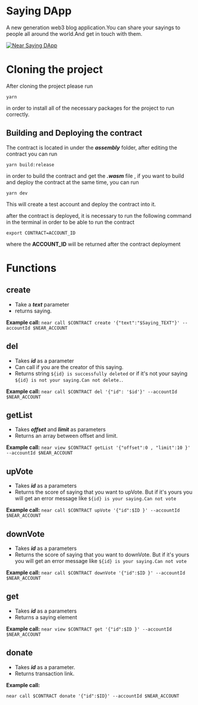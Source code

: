 
# Saying DApp

A new generation web3 blog application.You can share your sayings to people all around the world.And get in touch with them.


[![Near Saying DApp](https://www.loom.com/share/6ec60305d2904dbc94018c728802b9df)](https://www.loom.com/share/6ec60305d2904dbc94018c728802b9df)



# Cloning the project
After cloning the project please run 

    yarn
in order to install all of the necessary packages for the project to run correctly.

## Building and Deploying the contract
The contract is located in under the ***assembly*** folder, after editing the contract you can run

    yarn build:release
in order to build the contract and get the ***.wasm*** file , if you want to build and deploy the contract at the same time, you can run 

    yarn dev
This will create a test account and deploy the contract into it.

after the contract is deployed, it is necessary to run the following command in the terminal in order to be able to run the contract

    export CONTRACT=ACCOUNT_ID
where the **ACCOUNT_ID** will be returned after the contract deployment

# Functions
## create 

 - Take a ***text*** parameter
 - returns saying.

**Example call:**
`near call $CONTRACT create '{"text":"$Saying_TEXT"}' --accountId $NEAR_ACCOUNT`


## del

 - Takes ***id*** as a parameter
 - Can call if you are the creator of this saying.
 - Returns string `${id} is successfully deleted` or if it's not your saying `${id} is not your saying.Can not delete.`.

**Example call:**
`near call $CONTRACT del '{"id": '$id'}' --accountId $NEAR_ACCOUNT`

## getList 

 - Takes ***offset*** and ***limit*** as parameters
 - Returns an array between offset and limit.
 
**Example call:**
`near view $CONTRACT getList '{"offset":0 , "limit":10 }' --accountId $NEAR_ACCOUNT`

## upVote 

 - Takes ***id*** as  a parameters
 - Returns the score of saying that you want to upVote. But if it's yours you will get an error message like `${id} is your saying.Can not vote`

 **Example call:**
`near call $CONTRACT upVote '{"id":$ID }' --accountId $NEAR_ACCOUNT`
 
## downVote 
 - Takes ***id*** as  a parameters
 - Returns the score of saying that you want to downVote. But if it's yours you will get an error message like `${id} is your saying.Can not vote`

 **Example call:**
`near call $CONTRACT downVote '{"id":$ID }' --accountId $NEAR_ACCOUNT`
 
## get 
 - Takes ***id*** as  a parameters
 - Returns a saying element

**Example call:** 
`near view $CONTRACT get '{"id":$ID }' --accountId $NEAR_ACCOUNT`

## donate 
 - Takes ***id*** as  a parameter.
 - Returns transaction link.

**Example call:**

`near call $CONTRACT donate '{"id":$ID}' --accountId $NEAR_ACCOUNT`
